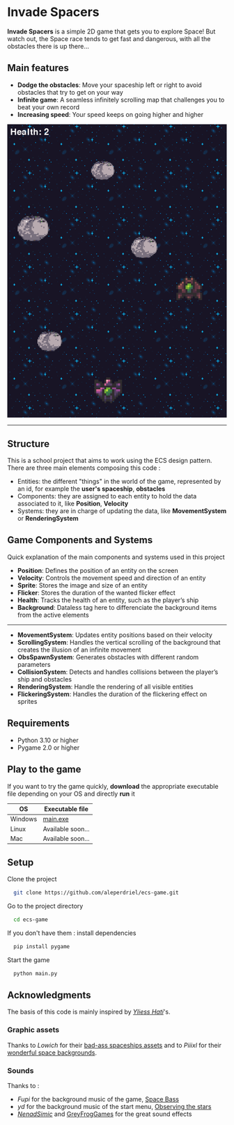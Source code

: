 # Invade Spacers

**Invade Spacers** is a simple 2D game that gets you to explore Space! But watch out, the Space race tends to get fast and dangerous, with all the obstacles there is up there...

## Main features
- **Dodge the obstacles**: Move your spaceship left or right to avoid obstacles that try to get on your way
- **Infinite game**: A seamless infinitely scrolling map that challenges you to beat your own record 
- **Increasing speed**: Your speed keeps on going higher and higher

![Demo of the app](images/invade_spacers.png)


---
## Structure
This is a school project that aims to work using the ECS design pattern.  <br>
There are three main elements composing this code :
- Entities: the different "things" in the world of the game, represented by an id, for example the **user's spaceship**, **obstacles** 
- Components: they are assigned to each entity to hold the data associated to it, like **Position**, **Velocity**
- Systems: they are in charge of updating the data, like **MovementSystem** or **RenderingSystem**
## Game Components and Systems
Quick explanation of the main components and systems used in this project
- **Position**: Defines the position of an entity on the screen
- **Velocity**: Controls the movement speed and direction of an entity
- **Sprite**: Stores the image and size of an entity
- **Flicker**: Stores the duration of the wanted flicker effect
- **Health**: Tracks the health of an entity, such as the player’s ship
- **Background**: Dataless tag here to differenciate the background items from the active elements

---


- **MovementSystem**: Updates entity positions based on their velocity
- **ScrollingSystem**: Handles the vertical scrolling of the background that creates the illusion of an infinite movement
- **ObsSpawnSystem**: Generates obstacles with different random parameters
- **CollisionSystem**: Detects and handles collisions between the player’s ship and obstacles
- **RenderingSystem**: Handle the rendering of all visible entities
- **FlickeringSystem**: Handles the duration of the flickering effect on sprites


## Requirements
- Python 3.10 or higher
- Pygame 2.0 or higher

## Play to the game
If you want to try the game quickly, **download** the appropriate executable file depending on your OS and directly **run** it

| OS | Executable file |
|----|-----------|
| Windows | [main.exe](/dist/main.exe) |
| Linux | Available soon... |
| Mac | Available soon... |

## Setup

Clone the project

```bash
  git clone https://github.com/aleperdriel/ecs-game.git
```

Go to the project directory

```bash
  cd ecs-game
```

If you don't have them : install dependencies

```bash
  pip install pygame
```

Start the game

```bash
  python main.py
```
## Acknowledgments

The basis of this code is mainly inspired by *[Yliess Hati](https://github.com/yliess86)*'s. <br>
### Graphic assets
Thanks to *Lowich* for their [bad-ass spaceships assets](https://lowich.itch.io/free-spaceship-sprites) and to *Piiixl* for their [wonderful space backgrounds](https://piiixl.itch.io/space). <br>

### Sounds
Thanks to :
- *Fupi* for the background music of the game, [Space Bass](https://opengameart.org/content/space-bass)
- *yd* for the background music of the start menu, [Observing the stars](https://opengameart.org/content/another-space-background-track)
- *[NenadSimic](https://opengameart.org/content/muffled-distant-explosion)* and [GreyFrogGames](https://opengameart.org/content/player-hit-damage) for the great sound effects
